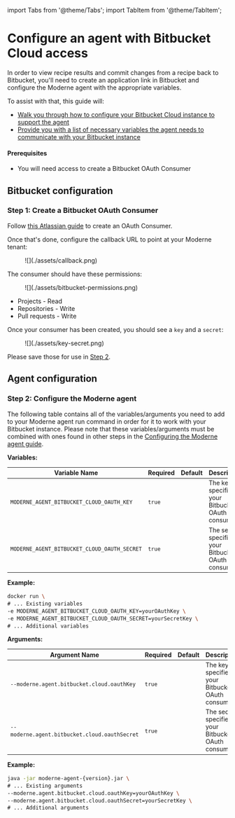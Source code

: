 import Tabs from '@theme/Tabs';
import TabItem from '@theme/TabItem';

# Configure an agent with Bitbucket Cloud access

In order to view recipe results and commit changes from a recipe back to Bitbucket, you'll need to create an application link in Bitbucket and configure the Moderne agent with the appropriate variables.

To assist with that, this guide will:

* [Walk you through how to configure your Bitbucket Cloud instance to support the agent](#step-1-create-a-bitbucket-oauth-consumer)
* [Provide you with a list of necessary variables the agent needs to communicate with your Bitbucket instance](#step-2-configure-the-moderne-agent)

#### Prerequisites

* You will need access to create a Bitbucket OAuth Consumer

## Bitbucket configuration

### Step 1: Create a Bitbucket OAuth Consumer

Follow [this Atlassian guide](https://support.atlassian.com/bitbucket-cloud/docs/use-oauth-on-bitbucket-cloud/) to create an OAuth Consumer.

Once that's done, configure the callback URL to point at your Moderne tenant:

<figure>
  ![](./assets/callback.png)
  <figcaption></figcaption>
</figure>

The consumer should have these permissions:

<figure>
  ![](./assets/bitbucket-permissions.png)
  <figcaption></figcaption>
</figure>

* Projects - Read
* Repositories - Write
* Pull requests - Write

Once your consumer has been created, you should see a `key` and a `secret`:

<figure>
  ![](./assets/key-secret.png)
  <figcaption></figcaption>
</figure>

Please save those for use in [Step 2](#step-2-configure-the-moderne-agent).

## Agent configuration

### Step 2: Configure the Moderne agent

The following table contains all of the variables/arguments you need to add to your Moderne agent run command in order for it to work with your Bitbucket instance. Please note that these variables/arguments must be combined with ones found in other steps in the [Configuring the Moderne agent guide](./agent-config.md).

<Tabs>
<TabItem value="oci-container" label="OCI Container">

**Variables:**

| Variable Name                                 | Required | Default | Description                                            |
|-----------------------------------------------|----------|---------|--------------------------------------------------------|
| `MODERNE_AGENT_BITBUCKET_CLOUD_OAUTH_KEY`     | `true`   |         | The key specified in your Bitbucket OAuth consumer.    |
| `MODERNE_AGENT_BITBUCKET_CLOUD_OAUTH_SECRET`  | `true`   |         | The secret specified in your Bitbucket OAuth consumer. |

**Example:**

```bash
docker run \
# ... Existing variables
-e MODERNE_AGENT_BITBUCKET_CLOUD_OAUTH_KEY=yourOAuthKey \
-e MODERNE_AGENT_BITBUCKET_CLOUD_OAUTH_SECRET=yourSecretKey \
# ... Additional variables
```
</TabItem>

<TabItem value="executable-jar" label="Executable JAR">

**Arguments:**

| Argument Name                                 | Required | Default | Description                                            |
|-----------------------------------------------|----------|---------|--------------------------------------------------------|
| `--moderne.agent.bitbucket.cloud.oauthKey`    | `true`   |         | The key specified in your Bitbucket OAuth consumer.    |
| `--moderne.agent.bitbucket.cloud.oauthSecret` | `true`   |         | The secret specified in your Bitbucket OAuth consumer. |

**Example:**

```bash
java -jar moderne-agent-{version}.jar \
# ... Existing arguments
--moderne.agent.bitbucket.cloud.oauthKey=yourOAuthKey \
--moderne.agent.bitbucket.cloud.oauthSecret=yourSecretKey \
# ... Additional arguments
```
</TabItem>
</Tabs>
